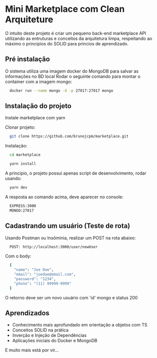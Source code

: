 # Mini Marketplace com Clean Arquiteture

O intuito deste projeto é criar um pequeno back-end marketplace API utilizando as entruturas e conceitos da arquitetura limpa, respeitando ao máximo o principios do SOLID para princios de aprendizado.

## Pré instalação

O sistema utiliza uma imagem docker do MongoDB para salvar as informações no BD local
Rodar o seguinte comando para montar o container com a imagem mongo:

```bash
  docker run --name mongo -d -p 27017:27017 mongo
```

## Instalação do projeto

Instale marketplace com yarn

Clonar projeto:

```bash
  git clone https://github.com/brunojcpm/marketplace.git
```

Instalação:

```bash
  cd marketplace
```

```bash
  yarn install
```

A principio, o projeto possui apenas script de desenvolvimento, rodar usando:

```bash
  yarn dev
```

A resposta ao comando acima, deve aparecer no console:

```bash
  EXPRESS:3000
  MONGO:27017
```

## Cadastrando um usuário (Teste de rota)

Usando Postman ou Insôminia, realizar um POST na rota abaixo:

```bash
  POST: http://localhost:3000/user/newUser
```

Com o body:

```bash
  {
    "name": "Joe Doe",
    "email": "joedoe@email.com",
    "password": "1234",
    "phone": "(11) 99999-9999"
  }
```

O retorno deve ser um novo usuário com 'id' mongo e status 200

## Aprendizados

-   Conhecimento mais aprofundado em orientação a objetos com TS
-   Conceitos SOLID na prática
-   Inverção e Injeção de Dependências
-   Aplicações iniciais do Docker e MongoDB

E muito mais está por vir...
